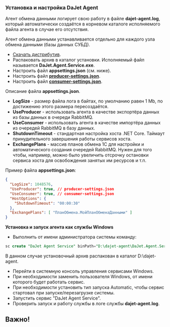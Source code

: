 ### Установка и настройка DaJet Agent

Агент обмена данными логирует свою работу в файле **dajet-agent.log**,
который автоматически создаётся в корневом каталоге исполняемого файла агента в случае его отсутствия.

Агент обмена данными устанавливается отдельно для каждого узла обмена данными (базы данных СУБД).

- [Скачать дистрибутив](https://github.com/zhichkin/dajet-agent/releases/).
- Распаковать архив в каталог установки. Исполняемый файл называется **DaJet.Agent.Service.exe**.
- Настроить файл **appsettings.json** (см. ниже).
- Настроить файл [**producer-settings.json**](https://github.com/zhichkin/dajet-agent/blob/main/src/dajet-agent/producer-settings.json).
- Настроить файл [**consumer-settings.json**](https://github.com/zhichkin/dajet-agent/blob/main/src/dajet-agent/consumer-settings.json).

Описание файла **appsettings.json**.

- **LogSize** - размер файла лога в байтах, по умолчанию равен 1 Mb, по достижению этого размера пересоздаётся.
- **UseProducer** - использовать агента в качестве экспортёра данных из базы данных в очереди RabbitMQ.
- **UseConsumer** - использовать агента в качестве импортёра данных из очередей RabbitMQ в базу данных.
- **ShutdownTimeout** - стандартная настройка хоста .NET Core. Таймаут принудительного завершения работы сервисов хоста.
- **ExchangePlans** - массив планов обмена 1С для настройки и автоматического создания очередей RabbitMQ.
Нужен для того чтобы, например, можно было увеличить отсрочку остановки сервиса хоста для освобождения занятых им ресурсов и т.п.

Пример файла **appsettings.json**:
```json
{
  "LogSize": 1048576,
  "UseProducer": true, // producer-settings.json
  "UseConsumer": true, // consumer-settings.json
  "HostOptions": {
    "ShutdownTimeout": "00:00:30"
  },
  "ExchangePlans": [ "ПланОбмена.МойПланОбменаДанными" ]
}
```

**Установка и запуск агента как службы Windows**

- Выполнить от имени администратора системы команду:
```SQL
sc create "DaJet Agent Service" binPath="D:\dajet-agent\DaJet.Agent.Service.exe"
```
В данном случае установочный архив распакован в каталог D:\dajet-agent.

- Перейти в системную консоль управления сервисами Windows.
- При необходимости заменить пользователя Windows, от имени которого будет работать сервис.
- При необходимости установить тип запуска Automatic, чтобы сервис стартовал при запуске/перезагрузке системы.
- Запустить сервис "DaJet Agent Service".
- Проверить запуск и работу службы в логе службы **dajet-agent.log**.

## Важно!

